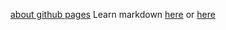 [about github pages](https://adityabando.github.io/fight/a_new_file)
Learn markdown [here](https://guides.github.com/features/mastering-markdown/) or [here](https://www.markdowntutorial.com/)
